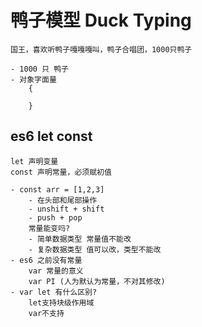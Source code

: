 #   鸭子模型 Duck Typing

    国王，喜欢听鸭子嘎嘎嘎叫，鸭子合唱团，1000只鸭子

    - 1000 只 鸭子
    - 对象字面量
        {

        }

##  es6 let const
    let 声明变量
    const 声明常量，必须赋初值

    - const arr = [1,2,3]
        - 在头部和尾部操作
        - unshift + shift
        - push + pop
        常量能变吗?
        - 简单数据类型 常量值不能改
        - 复杂数据类型 值可以改，类型不能改
    - es6 之前没有常量
        var 常量的意义
        var PI (人为默认为常量，不对其修改)
    - var let 有什么区别?
        let支持块级作用域
        var不支持
